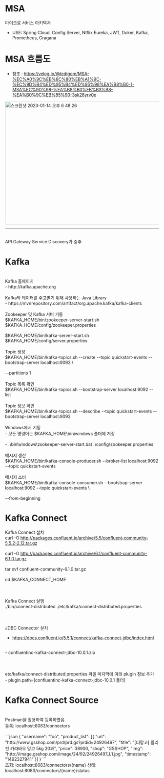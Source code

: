 # MSA

마이크로 서비스 아키텍쳐

- USE: Spring Cloud, Config Server, Ntflix Eureka, JWT, Doker, Kafka, Prometheus, Gragana

# MSA 흐름도

- 참조 : https://velog.io/@tedigom/MSA-%EC%A0%9C%EB%8C%80%EB%A1%9C-%EC%9D%B4%ED%95%B4%ED%95%98%EA%B8%B0-1-MSA%EC%9D%98-%EA%B8%B0%EB%B3%B8-%EA%B0%9C%EB%85%90-3sk28yrv0e

<img width="650" height="400" alt="스크린샷 2023-01-14 오후 6 48 26" src="https://user-images.githubusercontent.com/77275513/212466144-d6bc31ab-5ab1-4171-be20-13399f39cd19.png">

---
<br/>
API Gateway Service Discovery가 중추 

# Kafka
<br/>
Kafka 홈페이지<br/>
- http://kafka.apache.org
<br/><br/>
Kafka와 데이터를 주고받기 위해 사용하는 Java Library<br/>
- https://mvnrepository.com/artifact/org.apache.kafka/kafka-clients<br/>
<br/>
Zookeeper 및 Kafka 서버 기동<br/>
$KAFKA_HOME/bin/zookeeper-server-start.sh  $KAFKA_HOME/config/zookeeper.properties<br/>
<br/>
$KAFKA_HOME/bin/kafka-server-start.sh  $KAFKA_HOME/config/server.properties<br/>
<br/>
Topic 생성<br/>
$KAFKA_HOME/bin/kafka-topics.sh --create --topic quickstart-events --bootstrap-server localhost:9092 \<br/>
<br/>
--partitions 1<br/>
<br/>
Topic 목록 확인<br/>
$KAFKA_HOME/bin/kafka-topics.sh --bootstrap-server localhost:9092 --list<br/>
<br/>
Topic 정보 확인<br/>
$KAFKA_HOME/bin/kafka-topics.sh --describe --topic quickstart-events --bootstrap-server localhost:9092<br/>
<br/>
Windows에서 기동<br/>
- 모든 명령어는 $KAFKA_HOME\bin\windows 폴더에 저장<br/>
<br/>
- .\bin\windows\zookeeper-server-start.bat  .\config\zookeeper.properties<br/>
<br/>
메시지 생산<br/>
$KAFKA_HOME/bin/kafka-console-producer.sh --broker-list localhost:9092 --topic quickstart-events<br/>
<br/>
메시지 소비<br/>
$KAFKA_HOME/bin/kafka-console-consumer.sh --bootstrap-server localhost:9092 --topic quickstart-events \<br/>
<br/>
 --from-beginning<br/>

# Kafka Connect<br/>
Kafka Connect 설치<br/>
curl -O http://packages.confluent.io/archive/5.5/confluent-community-5.5.2-2.12.tar.gz<br/>
<br/>
curl -O http://packages.confluent.io/archive/6.1/confluent-community-6.1.0.tar.gz<br/>
<br/>
tar xvf confluent-community-6.1.0.tar.gz<br/>
<br/>
cd  $KAFKA_CONNECT_HOME<br/>
<br/>
 <br/>
<br/>
Kafka Connect 실행<br/>
./bin/connect-distributed ./etc/kafka/connect-distributed.properties<br/>
<br/>
 <br/>
<br/>
JDBC Connector 설치<br/>
- https://docs.confluent.io/5.5.1/connect/kafka-connect-jdbc/index.html<br/>
<br/>
- confluentinc-kafka-connect-jdbc-10.0.1.zip <br/>
<br/>
 <br/>
<br/>
etc/kafka/connect-distributed.properties 파일 마지막에 아래 plugin 정보 추가<br/>
- plugin.path=[confluentinc-kafka-connect-jdbc-10.0.1 폴더]<br/>

# Kafka Connect Source<br>
<br/>
Postman을 활용하여 등록하였음. <br/>
등록: localhost:8083/connectors <br/><br/>
```json
{
  "username": "foo",
  "product_list": [{
    "url": "http://www.gsshop.com/prd/prd.gs?prdid=24926497",
    "title": "[더망고] 필리핀 카라바오 망고 5kg 20과",
    "price": 38900,
    "shop": "GSSHOP",
    "img": "http://image.gsshop.com/image/24/92/24926497_L1.jpg",
    "timestamp": "1492327941"
  }]
}
```
<br/>
조회: localhost:8083/connectors/{name} 상태: localhost:8083/connectors/{name}/status

